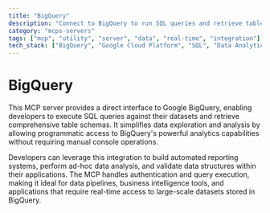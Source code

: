 ```yaml
---
title: "BigQuery"
description: "Connect to BigQuery to run SQL queries and retrieve table schemas for data analysis and reporting workflows."
category: "mcps-servers"
tags: ["mcp", "utility", "server", "data", "real-time", "integration"]
tech_stack: ["BigQuery", "Google Cloud Platform", "SQL", "Data Analytics", "Data Warehousing"]
---
```


# BigQuery

This MCP server provides a direct interface to Google BigQuery, enabling developers to execute SQL queries against their datasets and retrieve comprehensive table schemas. It simplifies data exploration and analysis by allowing programmatic access to BigQuery's powerful analytics capabilities without requiring manual console operations.

Developers can leverage this integration to build automated reporting systems, perform ad-hoc data analysis, and validate data structures within their applications. The MCP handles authentication and query execution, making it ideal for data pipelines, business intelligence tools, and applications that require real-time access to large-scale datasets stored in BigQuery.
